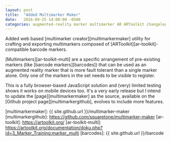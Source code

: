 ```yaml
---
layout: post
title:  "Added Multimarker Maker"
date:   2016-09-25 14:00:00 -0500
categories: augmented-reality marker multimarker AR ARToolkit changelog
---
```


Added web based [multimarker creator][multimarkermaker] utility for crafting and exporting multimarkers
composed of [ARToolkit][ar-toolkit]-compatible barcode markers.

[Multimarkers][ar-toolkit-multi] are a specific arrangement of pre-existing
markers (like [barcode markers][barcodes]) that can be used as an augmented
reality marker that is more fault tolerant than a single marker alone. Only
one of the markers in the set needs to be visible to register.

This is a fully browser-based JavaScript solution and (very) limited testing shows it works 
on mobile devices too. It's a very early release but I intend
to update the [page][multimarkermaker] as the source, available on the
[Github project page][multimarkergithub], evolves to include more features.

[multimarkermaker]: {{ site.github.url }}/multimarker-maker
[multimarkergithub]: https://github.com/squaretone/multimarker-maker
[ar-toolkit]: https://artoolkit.org/
[ar-toolkit-multi]: https://artoolkit.org/documentation/doku.php?id=3_Marker_Training:marker_multi
[barcodes]: {{ site.github.url }}/barcode
